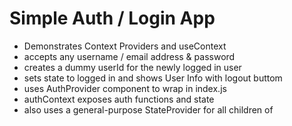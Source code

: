 # Simple Auth / Login App

- Demonstrates Context Providers and useContext
- accepts any username / email address & password
- creates a dummy userId for the newly logged in user
- sets state to logged in and shows User Info with logout buttom
- uses AuthProvider component to wrap <App> in index.js
- authContext exposes auth functions and state
- also uses a general-purpose StateProvider for all children of <App>
